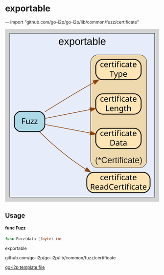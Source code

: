 # exportable
--
    import "github.com/go-i2p/go-i2p/lib/common/fuzz/certificate"

![exportable.svg](exportable.svg)



## Usage

#### func  Fuzz

```go
func Fuzz(data []byte) int
```



exportable 

github.com/go-i2p/go-i2p/lib/common/fuzz/certificate

[go-i2p template file](/template.md)

